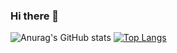 ### Hi there 👋

![Anurag's GitHub stats](https://github-readme-stats.vercel.app/api?username=KuznetsovR&count_private=true&show_icons=true&theme=synthwave)
[![Top Langs](https://github-readme-stats.vercel.app/api/top-langs/?username=KuznetsovR&show_icons=true&theme=synthwave)](https://github.com/anuraghazra/github-readme-stats)

<!--
**KuznetsovR/KuznetsovR** is a ✨ _special_ ✨ repository because its `README.md` (this file) appears on your GitHub profile.

Here are some ideas to get you started:

- 🔭 I’m currently working on ...
- 🌱 I’m currently learning ...
- 👯 I’m looking to collaborate on ...
- 🤔 I’m looking for help with ...
- 💬 Ask me about ...
- 📫 How to reach me: ...
- 😄 Pronouns: ...
- ⚡ Fun fact: ...
-->

